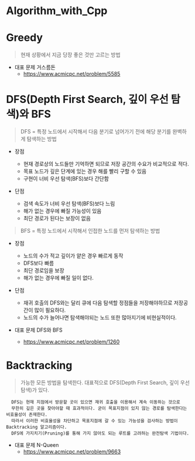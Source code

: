 # Algorithm_with_Cpp


Greedy
=====

> 현재 상황에서 지금 당장 좋은 것만 고르는 방법

+ 대표 문제 거스름돈
  + <https://www.acmicpc.net/problem/5585>


DFS(Depth First Search, 깊이 우선 탐색)와 BFS
===

> DFS = 특정 노드에서 시작해서 다음 분기로 넘어가기 전에 해당 분기를 완벽하게 탐색하는 방법

+ 장점
  + 현재 경로상의 노드들만 기억하면 되므로 저장 공간의 수요가 비교적으로 적다.
  + 목표 노드가 깊은 단계에 있는 경우 해를 빨리 구할 수 있음
  + 구현이 너비 우선 탐색(BFS)보다 간단함

+ 단점
  + 검색 속도가 너비 우선 탐색(BFS)보다 느림
  + 해가 없는 경우에 빠질 가능성이 있음
  + 최단 경로가 된다는 보장이 없음

> BFS = 특정 노드에서 시작해서 인접한 노드를 먼저 탐색하는 방법

+ 장점
  + 노드의 수가 적고 깊이가 얕은 경우 빠르게 동작
  + DFS보다 빠름
  + 최단 경로임을 보장
  + 해가 없는 경우에 빠질 일이 없다.
 
+ 단점
  + 재귀 호출의 DFS와는 달리 큐에 다음 탐색할 정점들을 저장해야하므로 저장공간이 많이 필요하다.
  + 노드의 수가 늘어나면 탐색해야되는 노드 또한 많아지기에 비현실적이다.
 
+ 대표 문제 DFS와 BFS
  + <https://www.acmicpc.net/problem/1260>

Backtracking
============

> 가능한 모든 방법을 탐색한다. 대표적으로 DFS(Depth First Search, 깊이 우선 탐색)가 있다.


```
  DFS는 현재 지점에서 방문할 곳이 있으면 재귀 호출을 이용해서 계속 이동하는 것으로
  무한히 깊은 곳을 찾아야할 때 효과적이다. 굳이 목표지점이 있지 않는 경로를 탐색한다는 비효율성이 존재한다.
  따라서 이러한 비효율성을 차단하고 목표지점에 갈 수 있는 가능성을 검사하는 방법이 Backtracking 알고리즘이다.
  DFS에 가지치기(Pruning)를 통해 가지 않아도 되는 루트를 고려하는 완전탐색 기법이다.
```

+ 대표 문제 N-Queen
  + <https://www.acmicpc.net/problem/9663>
